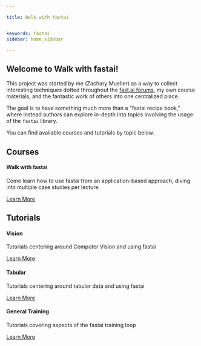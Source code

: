 ```yaml
---

title: Walk with fastai


keywords: fastai
sidebar: home_sidebar

---
```


## Welcome to Walk with fastai!

This project was started by me (Zachary Mueller) as a way to collect interesting techniques dotted throughout the [fast.ai forums](forums.fast.ai), my own course materials, and the fantastic work of others into one centralized place.

The goal is to have something much more than a "fastai recipe book," where instead authors can explore in-depth into topics involving the usage of the `fastai` library.

You can find available courses and tutorials by topic below.
<div class="row">
         <div class="col-lg-12">
             <h2 class="page-header">Courses</h2>
         </div>
         <div class="col-md-3 col-sm-6">
             <div class="panel panel-default text-center">
                 <div class="panel-heading">
                     <span class="fa-stack fa-5x">
                           <i class="fa fa-circle fa-stack-2x text-primary"></i>
                           <i class="fa fa-tree fa-stack-1x fa-inverse"></i>
                     </span>
                 </div>
                 <div class="panel-body">
                     <h4>Walk with fastai</h4>
                     <p>Come learn how to use fastai from an application-based approach, diving into multiple case studies per lecture.</p>
                     <a href="Introduction.html" class="btn btn-primary">Learn More</a>
                 </div>
             </div>
         </div>
</div>

<div class="row">
         <div class="col-lg-12">
             <h2 class="page-header">Tutorials</h2>
         </div>
         <div class="col-md-3 col-sm-6">
             <div class="panel panel-default text-center">
                 <div class="panel-heading">
                     <span class="fa-stack fa-5x">
                           <i class="fa fa-circle fa-stack-2x text-primary"></i>
                           <i class="fa fa-eye fa-stack-1x fa-inverse"></i>
                     </span>
                 </div>
                 <div class="panel-body">
                     <h4>Vision</h4>
                     <p>Tutorials centering around Computer Vision and using fastai</p>
                     <a href="vision.intro.html" class="btn btn-primary">Learn More</a>
                 </div>
             </div>
         </div>
         <div class="col-md-3 col-sm-6">
             <div class="panel panel-default text-center">
                 <div class="panel-heading">
                     <span class="fa-stack fa-5x">
                           <i class="fa fa-circle fa-stack-2x text-primary"></i>
                           <i class="fa fa-table fa-stack-1x fa-inverse"></i>
                     </span>
                 </div>
                 <div class="panel-body">
                     <h4>Tabular</h4>
                     <p>Tutorials centering around tabular data and using fastai</p>
                     <a href="tab.clas.binary.html" class="btn btn-primary">Learn More</a>
                 </div>
             </div>
         </div>
         <div class="col-md-3 col-sm-6">
             <div class="panel panel-default text-center">
                 <div class="panel-heading">
                     <span class="fa-stack fa-5x">
                           <i class="fa fa-circle fa-stack-2x text-primary"></i>
                           <i class="fa fa-database fa-stack-1x fa-inverse"></i>
                     </span>
                 </div>
                 <div class="panel-body">
                     <h4>General Training</h4>
                     <p>Tutorials covering aspects of the fastai training loop</p>
                     <a href="lr_finder.html" class="btn btn-primary">Learn More</a>
                 </div>
             </div>
         </div>
</div>

